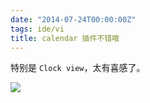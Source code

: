 ```yaml
---
date: "2014-07-24T00:00:00Z"
tags: ide/vi
title: calendar 插件不错哦
---
```


特别是 `Clock view`，太有喜感了。

![](https://blog.du1ab.org/2014/2014-07-24_1438x878.png)
